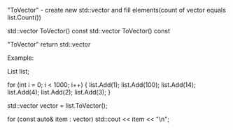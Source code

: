 "ToVector" - create new std::vector and fill elements(count of vector equals list.Count())

std::vector<T> ToVector()
const std::vector<T> ToVector() const

"ToVector" return std::vector<T>

Example:

List<int> list;

for (int i = 0; i < 1000; i++)
{
	list.Add(1);
	list.Add(100);
	list.Add(14);
	list.Add(4);
	list.Add(2);
	list.Add(3);
}

std::vector<int> vector = list.ToVector();

for (const auto& item : vector)
	std::cout << item << "\n";